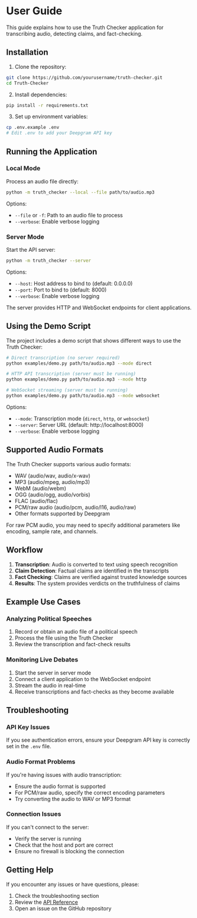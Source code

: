 # User Guide

This guide explains how to use the Truth Checker application for transcribing audio, detecting claims, and fact-checking.

## Installation

1. Clone the repository:
```bash
git clone https://github.com/yourusername/truth-checker.git
cd Truth-Checker
```

2. Install dependencies:
```bash
pip install -r requirements.txt
```

3. Set up environment variables:
```bash
cp .env.example .env
# Edit .env to add your Deepgram API key
```

## Running the Application

### Local Mode

Process an audio file directly:

```bash
python -m truth_checker --local --file path/to/audio.mp3
```

Options:
- `--file` or `-f`: Path to an audio file to process
- `--verbose`: Enable verbose logging

### Server Mode

Start the API server:

```bash
python -m truth_checker --server
```

Options:
- `--host`: Host address to bind to (default: 0.0.0.0)
- `--port`: Port to bind to (default: 8000)
- `--verbose`: Enable verbose logging

The server provides HTTP and WebSocket endpoints for client applications.

## Using the Demo Script

The project includes a demo script that shows different ways to use the Truth Checker:

```bash
# Direct transcription (no server required)
python examples/demo.py path/to/audio.mp3 --mode direct

# HTTP API transcription (server must be running)
python examples/demo.py path/to/audio.mp3 --mode http

# WebSocket streaming (server must be running)
python examples/demo.py path/to/audio.mp3 --mode websocket
```

Options:
- `--mode`: Transcription mode (`direct`, `http`, or `websocket`)
- `--server`: Server URL (default: http://localhost:8000)
- `--verbose`: Enable verbose logging

## Supported Audio Formats

The Truth Checker supports various audio formats:

- WAV (audio/wav, audio/x-wav)
- MP3 (audio/mpeg, audio/mp3)
- WebM (audio/webm)
- OGG (audio/ogg, audio/vorbis)
- FLAC (audio/flac)
- PCM/raw audio (audio/pcm, audio/l16, audio/raw)
- Other formats supported by Deepgram

For raw PCM audio, you may need to specify additional parameters like encoding, sample rate, and channels.

## Workflow

1. **Transcription**: Audio is converted to text using speech recognition
2. **Claim Detection**: Factual claims are identified in the transcripts
3. **Fact Checking**: Claims are verified against trusted knowledge sources
4. **Results**: The system provides verdicts on the truthfulness of claims

## Example Use Cases

### Analyzing Political Speeches

1. Record or obtain an audio file of a political speech
2. Process the file using the Truth Checker
3. Review the transcription and fact-check results

### Monitoring Live Debates

1. Start the server in server mode
2. Connect a client application to the WebSocket endpoint
3. Stream the audio in real-time
4. Receive transcriptions and fact-checks as they become available

## Troubleshooting

### API Key Issues

If you see authentication errors, ensure your Deepgram API key is correctly set in the `.env` file.

### Audio Format Problems

If you're having issues with audio transcription:
- Ensure the audio format is supported
- For PCM/raw audio, specify the correct encoding parameters
- Try converting the audio to WAV or MP3 format

### Connection Issues

If you can't connect to the server:
- Verify the server is running
- Check that the host and port are correct
- Ensure no firewall is blocking the connection

## Getting Help

If you encounter any issues or have questions, please:

1. Check the troubleshooting section
2. Review the [API Reference](api-reference.md)
3. Open an issue on the GitHub repository 
